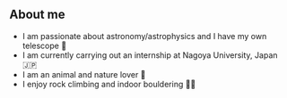 ## About me

- I am passionate about astronomy/astrophysics and I have my own telescope 🔭
- I am currently carrying out an internship at Nagoya University, Japan 🇯🇵
- I am an animal and nature lover 🌱
- I enjoy rock climbing and indoor bouldering 🧗‍♂️
